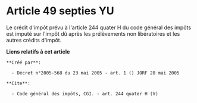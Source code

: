# Article 49 septies YU

Le crédit d'impôt prévu à l'article 244 quater H du code général des impôts est imputé sur l'impôt dû après les prélèvements
non libératoires et les autres crédits d'impôt.

**Liens relatifs à cet article**

	**Créé par**:

	  - Décret n°2005-568 du 23 mai 2005 - art. 1 () JORF 28 mai 2005

	**Cite**:

	  - Code général des impôts, CGI. - art. 244 quater H (V)
